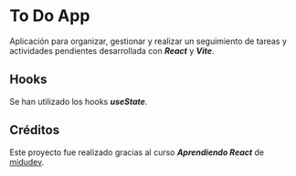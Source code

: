 # To Do App

Aplicación para organizar, gestionar y realizar un seguimiento de tareas y actividades pendientes desarrollada con _**React**_ y _**Vite**_.

## Hooks

Se han utilizado los hooks _**useState**_.

## Créditos 

Este proyecto fue realizado gracias al curso _**Aprendiendo React**_ de [midudev](https://github.com/midudev/aprendiendo-react).